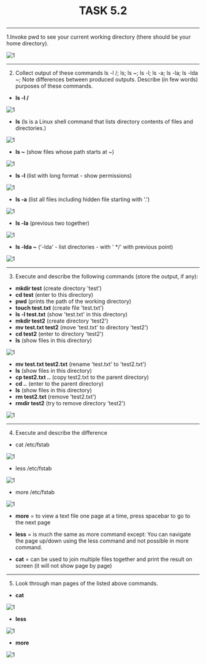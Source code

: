 # <p ALIGN="center">__TASK 5.2__</p>

---

1.Invoke pwd  to  see  your  current  working  directory  (there  should  be  your  home directory).

![1](screenshots/1.png)

---

2. Collect output of these commands ls -l /; ls; ls ~; ls -l; ls -a; ls -la; ls -lda ~; Note differences between produced outputs. Describe (in few words) purposes of these commands.

* __ls -l /__

![1](screenshots/2.png)

* __ls__ (ls is a Linux shell command that lists directory contents of files and directories.)

![1](screenshots/3.png)

* __ls ~__ (show files whose path starts at ~)

![1](screenshots/4.png)

* __ls -l__ (list with long format - show permissions)

![1](screenshots/5.png)

* __ls -a__ (list all files including hidden file starting with '.')

![1](screenshots/6.png)

* __ls -la__ (previous two together)

![1](screenshots/7.png)

* __ls -lda ~__ ('-lda' - list directories - with ' */' with previous point)

![1](screenshots/8.png)

---

3. Execute and describe the following commands (store the output, if any):

  * __mkdir test__ (create directory 'test')
  * __cd test__ (enter to this directory)
  * __pwd__ (prints the path of the working directory)
  * __touch test.txt__ (create file 'test.txt')
  * __ls -l test.txt__ (show 'test.txt' in this directory)
  * __mkdir test2__ (create directory 'test2')
  * __mv test.txt test2__ (move 'test.txt' to directory 'test2')
  * __cd test2__ (enter to directory 'test2')
  * __ls__ (show files in this directory)

  ![1](screenshots/9.png)

  * __mv test.txt test2.txt__ (rename 'test.txt' to 'test2.txt')
  * __ls__ (show files in this directory)
  * __cp test2.txt ..__ (copy test2.txt to the parent directory)
  * __cd ..__ (enter to the parent directory)
  * __ls__ (show files in this directory)
  * __rm test2.txt__ (remove 'test2.txt')
  * __rmdir test2__ (try to remove directory 'test2')

  ![1](screenshots/10.png)

---

4. Execute and describe the difference
  * cat /etc/fstab

  ![1](screenshots/11.png)

  * less /etc/fstab

  ![1](screenshots/12.png)

  * more /etc/fstab

  ![1](screenshots/13.png)

  * __more__ = to view a text file one page at a time, press spacebar to go to the next page

  * __less__ = is much the same as more command except: You can navigate the page up/down using the less command and not possible in more command.

  * __cat__ = can be used to join multiple files together and print the result on screen (it will not show page by page)


---

5. Look through man pages of the listed above commands.

* __cat__

![1](screenshots/14.png)

* __less__

![1](screenshots/15.png)

* __more__

![1](screenshots/16.png)
